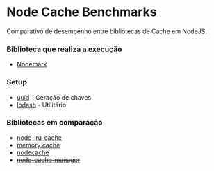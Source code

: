 # Node Cache Benchmarks
Comparativo de desempenho entre bibliotecas de Cache em NodeJS.

### Biblioteca que realiza a execução
- [Nodemark](https://github.com/JoshuaWise/nodemark)

### Setup
- [uuid](https://www.npmjs.com/package/uuid) - Geração de chaves
- [lodash](https://www.npmjs.com/package/lodash) - Utilitário

### Bibliotecas em comparação
- [node-lru-cache](https://github.com/isaacs/node-lru-cache)
- [memory cache](https://github.com/ptarjan/node-cache)
- [nodecache](https://github.com/mpneuried/nodecache)
- ~~[node-cache-manager](https://github.com/BryanDonovan/node-cache-manager)~~
